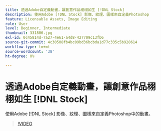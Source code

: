 ```yaml
---
title: 透過Adobe自定義動畫，讓創意作品栩栩如生 [!DNL Stock]
description: 使用Adobe [!DNL Stock] 影像、紋理、圖樣來自定義Photoshop
feature: Licensable Assets, Image Editing
role: User
level: Beginner, Intermediate
thumbnail: 331806.jpg
exl-id: 0c45814d-7a27-4e61-a4d8-427709c13fb6
source-git-commit: 4c30508fb4bc09bd36bcbda1d77c335c5b928614
workflow-type: tm+mt
source-wordcount: '38'
ht-degree: 0%

---
```


# 透過Adobe自定義動畫，讓創意作品栩栩如生 [!DNL Stock]

使用Adobe [!DNL Stock] 影像、紋理、圖樣來自定義Photoshop中的動畫。

>[!VIDEO](https://video.tv.adobe.com/v/331806?hidetitle=true)
